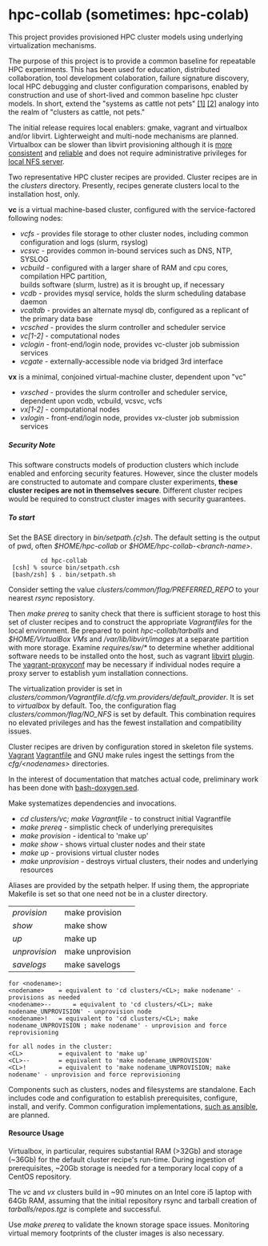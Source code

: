# hpc-collab (sometimes: hpc-colab)

This project provides provisioned HPC cluster models using underlying virtualization mechanisms. 

The purpose of this project is to provide a common baseline for repeatable HPC experiments. This has been
used for education, distributed collaboration, tool development colaboration, failure signature discovery,
local HPC debugging and cluster configuration comparisons, enabled by construction and use of short-lived
and common baseline hpc cluster models. In short, extend the "systems as cattle not pets" 
<A HREF="http://www.pass.org/eventdownload.aspx?suid=1902">[1]</A> 
<A HREF="http://cloudscaling.com/blog/cloud-computing/the-history-of-pets-vs-cattle/">[2]</A> analogy into
the realm of "clusters as cattle, not pets."

The initial release requires local enablers: gmake, vagrant and virtualbox and/or libvirt. Lighterweight
and multi-node mechanisms are planned. Virtualbox can be slower than libvirt provisioning although it is
<A HREF="https://github.com/hpc/hpc-collab/issues/158">more consistent</A> and
<A HREF="https://github.com/hpc/hpc-collab/issues/159">reliable</A> and does not require administrative
privileges for <A HREF="https://www.vagrantup.com/docs/synced-folders/nfs.html">local NFS server</A>.

Two representative HPC cluster recipes are provided.
Cluster recipes are in the <EM>clusters</EM> directory.
Presently, recipes generate clusters local to the installation host, only.

 <b>vc</b> is a virtual machine-based cluster, configured with the service-factored following nodes:
 <UL>
 <LI><EM>vcfs</EM>     - provides file storage to other cluster nodes, including common configuration and logs (slurm, rsyslog)</LI>
 <LI><EM>vcsvc</EM>    - provides common in-bound services such as DNS, NTP, SYSLOG</LI>
 <LI><EM>vcbuild</EM>  - configured with a larger share of RAM and cpu cores, compilation HPC partition,<br>
                       builds software (slurm, lustre) as it is brought up, if necessary</LI>
 <LI><EM>vcdb</EM>     - provides mysql service, holds the slurm scheduling database daemon</LI>
 <LI><EM>vcaltdb</EM>  - provides an alternate mysql db, configured as a replicant of the primary data base</LI>
 <LI><EM>vcsched</EM>  - provides the slurm controller and scheduler service</LI>
 <LI><EM>vc[1-2]</EM>  - computational nodes</LI>
 <LI><EM>vclogin</EM>  - front-end/login node, provides vc-cluster job submission services</LI>
 <LI><EM>vcgate</EM>   - externally-accessible node via bridged 3rd interface</LI>
 </UL>

 <b>vx</b> is a minimal, conjoined virtual-machine cluster, dependent upon "vc"
 <UL>
 <LI><EM>vxsched</EM>  - provides the slurm controller and scheduler service, dependent upon vcdb, vcbuild, vcsvc, vcfs</LI>
 <LI><EM>vx[1-2]</EM>  - computational nodes</LI>
 <LI><EM>vxlogin</EM>  - front-end/login node, provides vx-cluster job submission services</LI>
 </UL>

<H5>Security Note</H5>
<P>
This software constructs models of production clusters which include enabled and enforcing security features.
However, since the cluster models are constructed to automate and compare cluster experiments,
<b>these cluster recipes are not in themselves secure</b>.</em> Different cluster recipes would be required
to construct cluster images with security guarantees.
</P>

<H5>To start</H5>
<P>
 Set the BASE directory in <EM>bin/setpath.{c}sh</EM>. The default setting is the output of pwd, often
<EM>$HOME/hpc-collab</EM> or <EM>$HOME/hpc-collab-&lt;branch-name&gt</EM>.

~~~
         cd hpc-collab
 [csh] % source bin/setpath.csh
 [bash/zsh] $ . bin/setpath.sh
~~~

<P>
Consider setting the value <EM>clusters/common/flag/PREFERRED_REPO</EM> to your nearest <EM>rsync</EM>
reposistory.
<P>
Then <EM>make prereq</EM> to sanity check that there is sufficient storage to host this set of
cluster recipes and to construct the appropriate <EM>Vagrantfile</EM>s for the local environment.
Be prepared to point <EM>hpc-collab/tarballs</EM> and <EM>$HOME/VirtualBox VMs</EM> and
<EM>/var/lib/libvirt/images</EM> at a separate partition with more storage. Examine
<EM>requires/sw/*</EM> to determine whether additional software needs to be installed onto the host,
such as vagrant <A HREF="https://github.com/vagrant-libvirt/vagrant-libvirt">libvirt</A>
<A HREF="https://github.com/hashicorp/vagrant/wiki/Available-Vagrant-Plugins">plugin</A>.
The <A HREF="https://github.com/tmatilai/vagrant-proxyconf">vagrant-proxyconf</A> may be
necessary if individual nodes require a proxy server to establish yum installation connections.
</P>

<P>
The virtualization provider is set in <EM>clusters/common/Vagrantfile.d/cfg.vm.providers/default_provider</EM>.
It is set to <EM>virtualbox</EM> by default. Too, the configuration flag <EM>clusters/common/flag/NO_NFS</EM>
is set by default. This combination requires no elevated privileges and has the fewest installation and
compatibility issues.

Cluster recipes are driven by configuration stored in skeleton file systems. <A HREF="https://www.vagrantup.com/">Vagrant</A> <A HREF="https://www.vagrantup.com/docs/vagrantfile">Vagrantfile</A> and GNU make rules ingest the settings from the <EM>cfg/&lt;nodenames&gt;</EM> directories.

In the interest of documentation that matches actual code, preliminary work has been done with <A HREF="https://github.com/Anvil/bash-doxygen">bash-doxygen.sed</A>.

<P>Make systematizes dependencies and invocations.
 <UL>
  <LI><EM>cd clusters/vc; make Vagrantfile</EM>	- to construct initial Vagrantfile<BR></LI>
  <LI><EM>make prereq</EM>      - simplistic check of underlying prerequisites</LI>
  <LI><EM>make provision</EM>   - identical to 'make up'</LI>
  <LI><EM>make show</EM>        - shows virtual cluster nodes and their state</LI>
  <LI><EM>make up</EM>          - provisions virtual cluster nodes</LI>
  <LI><EM>make unprovision</EM> - destroys virtual clusters, their nodes and underlying resources</LI>
 </UL>
</P>

Aliases are provided by the setpath helper. If using them, the appropriate Makefile is set so that one need not be in a cluster directory.<BR>
<TABLE>
 <TR><TD><EM>provision</EM></TD>   <TD>make provision</TD></TR>
 <TR><TD><EM>show</EM></TD>		      <TD>make show</TD></TR>
 <TR><TD><EM>up</EM></TD>          <TD>make up</TD></TR>
 <TR><TD><EM>unprovision</EM></TD> <TD>make unprovision</TD></TR>
 <TR><TD><EM>savelogs</EM>         <TD>make savelogs</TD></TR>
</TABLE>

~~~
for <nodename>:
<nodename>	  = equivalent to 'cd clusters/<CL>; make nodename' - provisions as needed
<nodename>--	  = equivalent to 'cd clusters/<CL>; make nodename_UNPROVISION' - unprovision node
<nodename>!	  = equivalent to 'cd clusters/<CL>; make nodename_UNPROVISION ; make nodename' - unprovision and force reprovisioning

for all nodes in the cluster:
<CL>		  = equivalent to 'make up'
<CL>--		  = equivalent to 'make nodename_UNPROVISION'
<CL>!		  = equivalent to 'make nodename_UNPROVISION; make nodename' - unprovision and force reprovisioning
~~~

Components such as clusters, nodes and filesystems are standalone. Each includes code and configuration to establish prerequisites, configure, install, and verify. Common configuration implementations, <A HREF="https://github.com/hpc/hpc-collab/issues/9">such as ansible</A>, are planned.

<H4>Resource Usage</H4>

Virtualbox, in particular, requires substantial RAM (>32Gb) and storage (~36Gb) for the default cluster recipe's run-time. During ingestion of prerequisites, ~20Gb storage is needed for a temporary local copy of a CentOS repository.

The <EM>vc</EM> and <EM>vx</EM> clusters build in ~90 minutes on an Intel core i5 laptop with 64Gb RAM, assuming that the initial repository rsync and tarball creation of <EM>tarballs/repos.tgz</EM> is complete and successful.

Use <EM>make prereq</EM> to validate the known storage space issues. Monitoring virtual memory footprints of the cluster images is also necessary.


